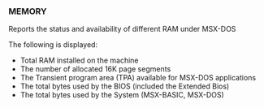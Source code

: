 ### MEMORY

Reports the status and availability of different RAM under MSX-DOS

The following is displayed:
* Total RAM installed on the machine
* The number of allocated 16K page segments
* The Transient program area (TPA) available for MSX-DOS applications
* The total bytes used by the BIOS (included the Extended Bios)
* The total bytes used by the System (MSX-BASIC, MSX-DOS)
